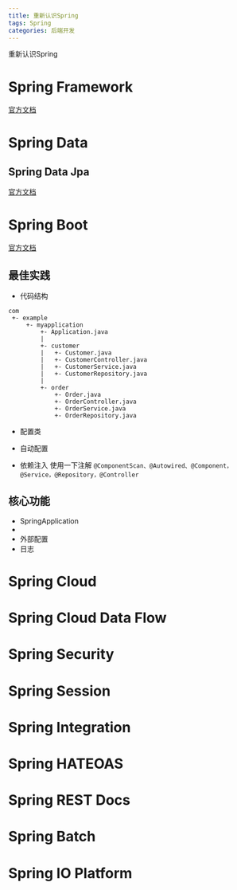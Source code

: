 ```yaml
---
title: 重新认识Spring
tags: Spring
categories: 后端开发
---
```


重新认识Spring
<!-- more -->

# Spring Framework
[官方文档](https://docs.spring.io/spring-framework/docs/current/spring-framework-reference/)
# Spring Data
## Spring Data Jpa
[官方文档](https://docs.spring.io/spring-data/data-jpa/docs/current/reference/html/)

# Spring Boot
[官方文档](https://docs.spring.io/spring-boot/docs/current-SNAPSHOT/reference/htmlsingle/)
## 最佳实践
* 代码结构
```
com
 +- example
     +- myapplication
         +- Application.java
         |
         +- customer
         |   +- Customer.java
         |   +- CustomerController.java
         |   +- CustomerService.java
         |   +- CustomerRepository.java
         |
         +- order
             +- Order.java
             +- OrderController.java
             +- OrderService.java
             +- OrderRepository.java
```
* 配置类

* 自动配置

* 依赖注入
使用一下注解
`@ComponentScan、@Autowired、@Component，@Service，@Repository，@Controller`

## 核心功能
* SpringApplication
*
* 外部配置
* 日志

# Spring Cloud
# Spring Cloud Data Flow

# Spring Security
# Spring Session
# Spring Integration
# Spring HATEOAS
# Spring REST Docs
# Spring Batch
# Spring IO Platform







